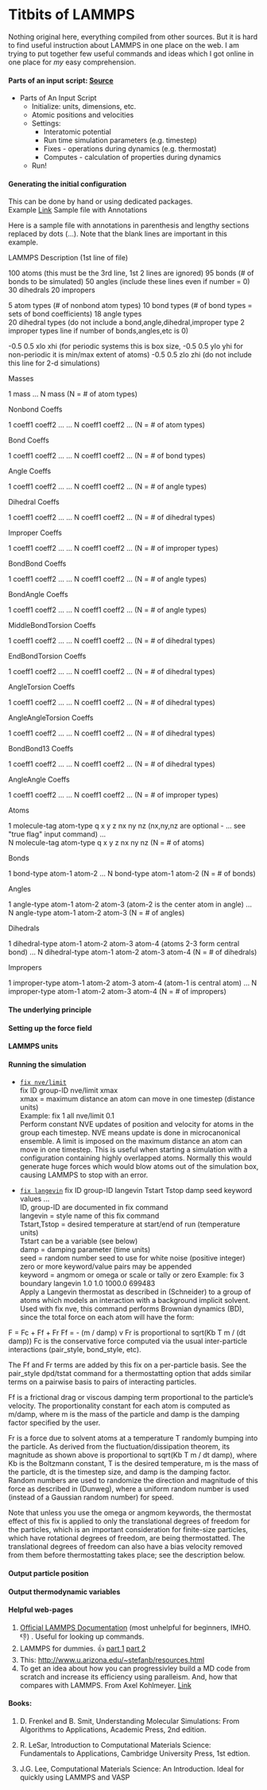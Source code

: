 # Titbits of LAMMPS
Nothing original here, everything compiled from other sources. But it is hard to find
useful instruction about LAMMPS in one place on the web. I am trying to put together 
few useful commands and ideas which I got online in one place for *my* easy comprehension.

#### Parts of an input script: [Source](http://www.u.arizona.edu/~stefanb/Files/HPCTutorials/MD-lammps-Final.pdf)
* Parts of An Input Script
  * Initialize: units, dimensions, etc.
  * Atomic positions and velocities
  * Settings:
    * Interatomic potential
    * Run time simulation parameters (e.g. timestep)
    * Fixes - operations during dynamics (e.g. thermostat)
    * Computes - calculation of properties during dynamics
  * Run!

#### Generating the initial configuration

This can be done by hand or using dedicated packages.  
Example [Link](http://lammps.sandia.gov/doc/99/data_format.html)
Sample file with Annotations

Here is a sample file with annotations in parenthesis and lengthy sections replaced by dots (...). Note that the blank lines are important in this example.


LAMMPS Description           (1st line of file)

100 atoms         (this must be the 3rd line, 1st 2 lines are ignored)
95 bonds                (# of bonds to be simulated)
50 angles               (include these lines even if number = 0)
30 dihedrals
20 impropers

5 atom types           (# of nonbond atom types)
10 bond types          (# of bond types = sets of bond coefficients)
18 angle types         
20 dihedral types      (do not include a bond,angle,dihedral,improper type
2 improper types             line if number of bonds,angles,etc is 0)

-0.5 0.5 xlo xhi       (for periodic systems this is box size,
-0.5 0.5 ylo yhi        for non-periodic it is min/max extent of atoms)
-0.5 0.5 zlo zhi       (do not include this line for 2-d simulations)

Masses

  1 mass
  ...
  N mass                           (N = # of atom types)

Nonbond Coeffs

  1 coeff1 coeff2 ...
  ...
  N coeff1 coeff2 ...              (N = # of atom types)

Bond Coeffs

  1 coeff1 coeff2 ...
  ...
  N coeff1 coeff2 ...              (N = # of bond types)

Angle Coeffs

  1 coeff1 coeff2 ...
  ...
  N coeff1 coeff2 ...              (N = # of angle types)

Dihedral Coeffs

  1 coeff1 coeff2 ...
  ...
  N coeff1 coeff2 ...              (N = # of dihedral types)

Improper Coeffs

  1 coeff1 coeff2 ...
  ...
  N coeff1 coeff2 ...              (N = # of improper types)

BondBond Coeffs

  1 coeff1 coeff2 ...
  ...
  N coeff1 coeff2 ...              (N = # of angle types)

BondAngle Coeffs

  1 coeff1 coeff2 ...
  ...
  N coeff1 coeff2 ...              (N = # of angle types)

MiddleBondTorsion Coeffs

  1 coeff1 coeff2 ...
  ...
  N coeff1 coeff2 ...              (N = # of dihedral types)

EndBondTorsion Coeffs

  1 coeff1 coeff2 ...
  ...
  N coeff1 coeff2 ...              (N = # of dihedral types)

AngleTorsion Coeffs

  1 coeff1 coeff2 ...
  ...
  N coeff1 coeff2 ...              (N = # of dihedral types)

AngleAngleTorsion Coeffs

  1 coeff1 coeff2 ...
  ...
  N coeff1 coeff2 ...              (N = # of dihedral types)

BondBond13 Coeffs

  1 coeff1 coeff2 ...
  ...
  N coeff1 coeff2 ...              (N = # of dihedral types)

AngleAngle Coeffs

  1 coeff1 coeff2 ...
  ...
  N coeff1 coeff2 ...              (N = # of improper types)

Atoms

  1 molecule-tag atom-type q x y z nx ny nz  (nx,ny,nz are optional -
  ...                                    see "true flag" input command)
  ...                
  N molecule-tag atom-type q x y z nx ny nz  (N = # of atoms)

Bonds

  1 bond-type atom-1 atom-2
  ...
  N bond-type atom-1 atom-2             (N = # of bonds)

Angles

  1 angle-type atom-1 atom-2 atom-3  (atom-2 is the center atom in angle)
  ...
  N angle-type atom-1 atom-2 atom-3  (N = # of angles)

Dihedrals

  1 dihedral-type atom-1 atom-2 atom-3 atom-4  (atoms 2-3 form central bond)
  ...
  N dihedral-type atom-1 atom-2 atom-3 atom-4  (N = # of dihedrals)

Impropers

  1 improper-type atom-1 atom-2 atom-3 atom-4  (atom-1 is central atom)
  ...
  N improper-type atom-1 atom-2 atom-3 atom-4  (N = # of impropers)

#### The underlying principle

#### Setting up the force field 

#### LAMMPS units 

#### Running the simulation  
* [`fix nve/limit`](http://lammps.sandia.gov/doc/fix_nve_limit.html)  
fix ID group-ID nve/limit xmax  
xmax = maximum distance an atom can move in one timestep (distance units)  
Example: fix 1 all nve/limit 0.1  
Perform constant NVE updates of position and velocity for atoms in the group each timestep. NVE means update is done in microcanonical ensemble. A limit is imposed on the maximum distance an atom can move in one timestep. This is useful when starting a simulation with a configuration containing highly overlapped atoms. Normally this would generate huge forces which would blow atoms out of the simulation box, causing LAMMPS to stop with an error.

* [`fix langevin`](http://lammps.sandia.gov/doc/fix_langevin.html)
fix ID group-ID langevin Tstart Tstop damp seed keyword values ...  
ID, group-ID are documented in fix command  
langevin = style name of this fix command  
Tstart,Tstop = desired temperature at start/end of run (temperature units)  
Tstart can be a variable (see below)  
damp = damping parameter (time units)  
seed = random number seed to use for white noise (positive integer)  
zero or more keyword/value pairs may be appended  
keyword = angmom or omega or scale or tally or zero 
Example: fix 3 boundary langevin 1.0 1.0 1000.0 699483  
Apply a Langevin thermostat as described in (Schneider) to a group of atoms which models an interaction with a background implicit solvent. Used with fix nve, this command performs Brownian dynamics (BD), since the total force on each atom will have the form:

F = Fc + Ff + Fr
Ff = - (m / damp) v
Fr is proportional to sqrt(Kb T m / (dt damp))
Fc is the conservative force computed via the usual inter-particle interactions (pair_style, bond_style, etc).

The Ff and Fr terms are added by this fix on a per-particle basis. See the pair_style dpd/tstat command for a thermostatting option that adds similar terms on a pairwise basis to pairs of interacting particles.

Ff is a frictional drag or viscous damping term proportional to the particle’s velocity. The proportionality constant for each atom is computed as m/damp, where m is the mass of the particle and damp is the damping factor specified by the user.

Fr is a force due to solvent atoms at a temperature T randomly bumping into the particle. As derived from the fluctuation/dissipation theorem, its magnitude as shown above is proportional to sqrt(Kb T m / dt damp), where Kb is the Boltzmann constant, T is the desired temperature, m is the mass of the particle, dt is the timestep size, and damp is the damping factor. Random numbers are used to randomize the direction and magnitude of this force as described in (Dunweg), where a uniform random number is used (instead of a Gaussian random number) for speed.

Note that unless you use the omega or angmom keywords, the thermostat effect of this fix is applied to only the translational degrees of freedom for the particles, which is an important consideration for finite-size particles, which have rotational degrees of freedom, are being thermostatted. The translational degrees of freedom can also have a bias velocity removed from them before thermostatting takes place; see the description below.


#### Output particle position 

#### Output thermodynamic variables 

#### Helpful web-pages 
1. [Official LAMMPS Documentation](http://lammps.sandia.gov/doc/Manual.html) (most unhelpful for beginners, IMHO. :-1:) . Useful for looking up commands.
2. LAMMPS for dummies. :+1:
[part 1](http://wp.df.uba.ar/gebi/wp-content/uploads/sites/9/2016/06/lammps.pdf)
[part 2](http://wp.df.uba.ar/gebi/wp-content/uploads/sites/9/2016/06/ferlammps.pdf)
3. This: http://www.u.arizona.edu/~stefanb/resources.html
4. To get an idea about how you can progressivley build a MD code from scratch and increase its 
efficiency using paralleism. And, how that compares with LAMMPS. From Axel Kohlmeyer. [Link](https://docs.google.com/viewer?a=v&pid=sites&srcid=ZGVmYXVsdGRvbWFpbnxha29obG1leXxneDo0YTNhZTUwMzU2NTIzNzYy)

#### Books:
1. D. Frenkel and B. Smit, Understanding Molecular Simulations: From  Algorithms to Applications, Academic Press, 2nd edition. 

2. R. LeSar, Introduction to Computational Materials Science: Fundamentals to Applications, Cambridge University Press, 1st edtion. 

3. J.G. Lee, Computational Materials Science: An Introduction. Ideal for quickly using LAMMPS and VASP
